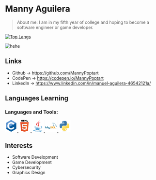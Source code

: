# Manny Aguilera
> About me: I am in my fifth year of college and hoping to become a software engineer or game developer.

[![Top Langs](https://github-readme-stats.vercel.app/api/top-langs/?username=MannyPoptart\&layout=donut-vertical)](https://github.com/anuraghazra/github-readme-stats)

![hehe](https://github.com/MannyPoptart/MannyPoptart/assets/129777127/83a0c19e-f74c-446a-9045-0c41d3972292)

## Links
- Github -> https://github.com/MannyPoptart
- CodePen -> https://codepen.io/MannyPoptart
- LinkedIn -> https://www.linkedin.com/in/manuel-aguilera-46542121a/

## Languages Learning
<h3 align="left">Languages and Tools:</h3>
<p align="left"> <a href="https://www.cprogramming.com/" target="_blank" rel="noreferrer"> <img src="https://raw.githubusercontent.com/devicons/devicon/master/icons/c/c-original.svg" alt="c" width="40" height="40"/> </a> <a href="https://www.w3.org/html/" target="_blank" rel="noreferrer"> <img src="https://raw.githubusercontent.com/devicons/devicon/master/icons/html5/html5-original-wordmark.svg" alt="html5" width="40" height="40"/> </a> <a href="https://www.java.com/" target="_blank" rel="noreferrer"> <img src="https://raw.githubusercontent.com/devicons/devicon/master/icons/java/java-original.svg" alt="java" width="40" height="40"/> </a> <a href="https://www.mysql.com/" target="_blank" rel="noreferrer"> <img src="https://raw.githubusercontent.com/devicons/devicon/master/icons/mysql/mysql-original-wordmark.svg" alt="mysql" width="40" height="40"/> </a> <a href="https://www.python.org/" target="_blank" rel="noreferrer"> <img src="https://raw.githubusercontent.com/devicons/devicon/master/icons/python/python-original.svg" alt="python" width="40" height="40"/> </a> </p>

## Interests
- Software Development
- Game Development
- Cybersecurity
- Graphics Design




<!--
**MannyPoptart/MannyPoptart** is a ✨ _special_ ✨ repository because its `README.md` (this file) appears on your GitHub profile.

Here are some ideas to get you started:

- 🔭 I’m currently working on ...
- 🌱 I’m currently learning ...
- 👯 I’m looking to collaborate on ...
- 🤔 I’m looking for help with ...
- 💬 Ask me about ...
- 📫 How to reach me: ...
- 😄 Pronouns: ...
- ⚡ Fun fact: ...
-->

